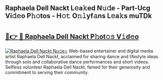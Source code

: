 ## Raphaela Dell Nackt L𝚎a𝚔ed N𝚞𝚍e - Part-Ucg Vi𝚍𝚎o P𝚑𝚘tos - H𝚘𝚝 O𝚗𝚕yf𝚊ns L𝚎a𝚔s muTDk

# <h2><a href="http://kfa29do.oniu.top/?m=Raphaela+Dell+Nackt">🔗👉 🔴 Raphaela Dell Nackt P𝚑ot𝚘𝚜 V𝚒d𝚎o</a></h2>

[![Raphaela Dell Nackt Nu𝚍e𝚜](https://i.imgur.com/0qMVB7G.gif)](http://kfa29do.oniu.top/?m=Raphaela+Dell+Nackt)
Web-based entertainer and digital media artist Raphaela Dell Nackt, acclaimed for sharing dance and lifestyle ideas through solo and collaborative dance performances and short videos. Selfless volunteer Raphaela Dell Nackt, famed for their generosity and commitment to serving their community.  
